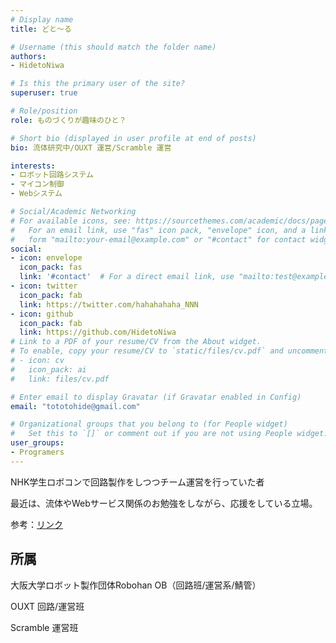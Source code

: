 ```yaml
---
# Display name
title: どと～る

# Username (this should match the folder name)
authors:
- HidetoNiwa

# Is this the primary user of the site?
superuser: true

# Role/position
role: ものづくりが趣味のひと？

# Short bio (displayed in user profile at end of posts)
bio: 流体研究中/OUXT 運営/Scramble 運営

interests:
- ロボット回路システム
- マイコン制御
- Webシステム

# Social/Academic Networking
# For available icons, see: https://sourcethemes.com/academic/docs/page-builder/#icons
#   For an email link, use "fas" icon pack, "envelope" icon, and a link in the
#   form "mailto:your-email@example.com" or "#contact" for contact widget.
social:
- icon: envelope
  icon_pack: fas
  link: '#contact'  # For a direct email link, use "mailto:test@example.org".
- icon: twitter
  icon_pack: fab
  link: https://twitter.com/hahahahaha_NNN
- icon: github
  icon_pack: fab
  link: https://github.com/HidetoNiwa
# Link to a PDF of your resume/CV from the About widget.
# To enable, copy your resume/CV to `static/files/cv.pdf` and uncomment the lines below.
# - icon: cv
#   icon_pack: ai
#   link: files/cv.pdf

# Enter email to display Gravatar (if Gravatar enabled in Config)
email: "tototohide@gmail.com"

# Organizational groups that you belong to (for People widget)
#   Set this to `[]` or comment out if you are not using People widget.
user_groups:
- Programers
---
```


NHK学生ロボコンで回路製作をしつつチーム運営を行っていた者

最近は、流体やWebサービス関係のお勉強をしながら、応援をしている立場。

参考：[リンク](https://www.hahahahaha-nnn.work/links/)

## 所属

大阪大学ロボット製作団体Robohan OB（回路班/運営系/鯖管）

OUXT 回路/運営班

Scramble 運営班
